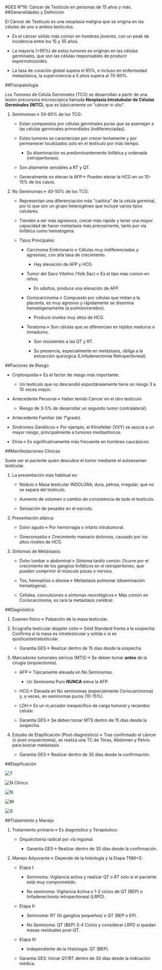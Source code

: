 #GES N°16: Cáncer de Testículo en personas de 15 años y más.
##Generalidades y Definición

El Cáncer de Testículo es una neoplasia maligna que se origina en las células de uno o ambos testículos.

* Es el cáncer sólido más común en hombres jóvenes, con un peak de incidencia entre los 15 y 35 años.

* La mayoría (>95%) de estos tumores se originan en las células germinales, que son las células responsables de producir espermatozoides.

* La tasa de curación global supera el 95%, e incluso en enfermedad metastásica, la supervivencia a 5 años supera al 70-80%.

##Fisiopatología

Los Tumores de Célula Germinales (TCG) se desarrollan a partir de una lesión precursora microscópica llamada **Neoplasia Intratubular de Células Germinales (NITC)**, que es básicamente un "cáncer in situ".

1. Seminomas→ 50-60% de los TCG:

	* Estan compuestos por células germinales puras que se asemejan a las células germinales primordiales (indiferenciadas).
	
	* Estos tumores se caracterizan por crecer lentamente y por permanecer localizados solo en el testículo por más tiempo.
	
		* Su diseminación es predominantemente linfática y ordenada (retroperitoneo).
	
	* Son altamente sensibles a RT y QT.
	
	* Generalmente no elevan la AFP→ Pueden elevar la HCG en un 10-15% de los casos.
	
2. No Seminomas→ 40-50% de los TCG:

	* Representan una diferenciación más "caótica" de la célula germinal, por lo que son un grupo heterogéneo que incluye varios tipos celulares.
	
	* Tienden a ser más agresivos, crecer más rápido y tener una mayor capacidad de hacer metástasis más precozmente, tanto por vía linfática como hematógena.
	
	* Tipos Principales:
	
		* Carcinoma Embrionario→ Células muy indiferenciadas y agresivas, con alta tasa de crecimiento.
		
			* Hay elevación de AFP y HCG.
			
		* Tumor del Saco Vitelino (Yolk Sac)→ Es el tipo más común en niños.
		
			* En adultos, produce una elevación de AFP.
			
		* Coriocarcinoma→ Compuesto por células que imitan a la placenta, es muy agresivo y rápidamente se disemina hematógenamente (a pulmón/cerebro).
		
			* Produce niveles muy altos de HCG.
			
		* Teratoma→ Son células que se diferencian en tejidos maduros o inmaduros.
		
			* Son resistentes a las QT y RT.
			
			* Su presencia, especialmente en metástasis, obliga a la extracción quirúrgica (Linfadenectomía Retroperitoneal).
	
##Factores de Riesgo

* Criptorquidia→ Es el factor de riesgo más importante:

	* Un testículo que no descendió espontáneamente tiene un riesgo 3 a 10 veces mayor.

* Antecedente Personal→ Haber tenido Cáncer en el otro testículo:

	* Riesgo de 3-5% de desarrollar un segundo tumor contralateral).
	
* Antecedente Familiar (de 1°grado).

* Síndromes Genéticos→ Por ejemplo, el Klinefelter (XXY) se asocia a un mayor riesgo, principalmente a tumores mediastínicos.

* Etnia→ Es significativamente más frecuente en hombres caucásicos.

##Manifestaciones Clínicas

Suele ser el paciente quien descubre el tumor mediante el autoexamen testícular. 

1. La presentación más habitual es:

	* Nódulo o Masa testícular INDOLORA, dura, pétrea, irregular, que no se separa del testículo.

	* Aumento de volumen o cambio de consistencia de todo el testículo.

	* Sensación de pesadez en el escroto.

2. Presentación atípica:

	* Dolor agudo→ Por hemorragia o infarto intratumoral.
	
	* Ginecomastia→ Crecimiento mamario doloroso, causado por los altos niveles de HCG.
	
3. Síntomas de Metástasis:

	* Dolor lumbar o abdominal→ Síntoma tardío común: Ocurre por el crecimiento de los ganglios linfáticos en el retroperitoneo, que pueden comprimir el músculo psoas o nervios.
	
	* Tos, hemoptisis o disnea→ Metástasis pulmonar (diseminación hematógena).
	
	* Cefalea, convulsiones o síntomas neurológicos→ Más común en Coriocarcinoma, es rara la metástasis cerebral.
	
##Diagnóstico
	
1. Examen físico→ Palpación de la masa testicular.
	
2. Ecografía testicular doppler color→ Gold Standard frenta a la sospecha: Confirma si la masa es intratesticular y sólida o si es quística/extratesticular.

	* Garantía GES→ Realizar dentro de 15 días desde la sospecha.
	
3. Marcadores tumorales séricos (MTS)→ Se deben tomar **antes** de la cirugía (orquiectomía).

	* AFP→ Típicamente elevada en No Seminomas.
	
		* Un Seminoma Puro **NUNCA** eleva la AFP.
		
	* HCG→ Elevada en No seminomas (especialmente Coriocarcinoma) y, a veces, en seminomas puros (10-15%).
	
	* LDH→ Es un m,arcador inespecífico de carga tumoral y recambio celular.
	
	* Garantía GES→ Se deben tomar MTS dentro de 15 días desde la sospecha.
	
4. Estudio de Etapificación (Post-diagnóstico)→ Tras confirmado el cáncer (o post-orquiectomía), se realiza una TC de Tórax, Abdomen y Pelvis para buscar metástasis.

	* Garantía GES→ Realizar dentro de 30 días desde la confirmación.
	
##Etapificación

![T](../imagenes/ges16/T.png)

![N Clínico](../imagenes/ges16/N.png)

![N](../imagenes/ges16/N2.png)

![M](../imagenes/ges16/M.png)

![S](../imagenes/ges16/S.png)

##Tratamiento y Manejo

1. Tratamiento primario→ Es diagnóstico y Terapéutico:

	* Orquiectomía radical por vía inguinal.
	
		* Garantía GES→ Realizar dentro de 30 días desde la confirmación.
	
2. Manejo Adyuvante→ Depende de la histología y la Etapa TNM+S:

	* Etapa I:
	
		* Seminoma: Vigilancia activa y realizar QT o RT solo si el paciente está muy comprometido.
		
		* No seminoma: Vigilancia Activa o 1-2 ciclos de QT (BEP) o linfadenectomía retroperitoneal (LRPD).
		
	* Etapa II:
	
		* Seminoma: RT (Si ganglios pequeños) o QT (BEP o EP).
		
		* No Seminoma: QT (BEP) 3-4 Ciclos y considerar LRPD si quedan masas residuales post-QT.
		
	* Etapa III:
	
		* Independiente de la Histología: QT (BEP).
	
	* Garantía GES: Iniciar QT/RT dentro de 30 días desde la indicación médica.
